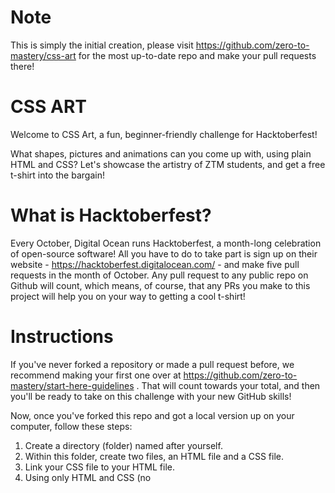 # Note
This is simply the initial creation, please visit https://github.com/zero-to-mastery/css-art for the most up-to-date repo and make your pull requests there!

# CSS ART
Welcome to CSS Art, a fun, beginner-friendly challenge for Hacktoberfest!

What shapes, pictures and animations can you come up with, using plain HTML and CSS? Let's showcase the artistry of ZTM students, and get a free t-shirt into the bargain! 

# What is Hacktoberfest?
Every October, Digital Ocean runs Hacktoberfest, a month-long celebration of open-source software! All you have to do to take part is sign up on their website - https://hacktoberfest.digitalocean.com/ - and make five pull requests in the month of October. Any pull request to any public repo on Github will count, which means, of course, that any PRs you make to this project will help you on your way to getting a cool t-shirt!

# Instructions 
If you've never forked a repository or made a pull request before, we recommend making your first one over at https://github.com/zero-to-mastery/start-here-guidelines . That will count towards your total, and then you'll be ready to take on this challenge with your new GitHub skills!

Now, once you've forked this repo and got a local version up on your computer, follow these steps:

1. Create a directory (folder) named after yourself. 
2. Within this folder, create two files, an HTML file and a CSS file.
3. Link your CSS file to your HTML file.
4. Using only HTML and CSS (no <script> allowed!!), create a work of art! It can be as simple or as complex as you like.
5. Take a screenshot of your finished work! Try to crop it so that it looks good as a smallish image. Save this in your directory, together with your html and css files.
6. Go to the root index.html. You will see a `<div>` that has a class of 'card'. Here is the first example:

```
  <div class='card'>
        <a href='./joy/robot.html' target='_blank'>
          <p class='project-name'>Robot friend</p>
          <img src='./joy/robot.png' alt='robot'/>
        </a>
        <p class='author'>by
          <a href="https://github.com/royranger" target="_blank">Joy</a>
        </p>
  </div>

```
7. Copy this div and change the link hrefs, image srcs, and text within the p tags to reference the directory and files that you just made, as well as the name of your project. And in the 'author' section, put your name and include a link to your GitHub. Add your 'card' div to the list in index.html. Make sure it is within the 'container' div.
8. Save everything, and commit to your repo.
9. Make a pull request! 

And congratulations! You're all done. Have fun!
